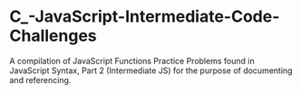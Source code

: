 # C_-JavaScript-Intermediate-Code-Challenges
A compilation of JavaScript Functions Practice Problems found in JavaScript Syntax, Part 2 (Intermediate JS) for the purpose of documenting and referencing.
